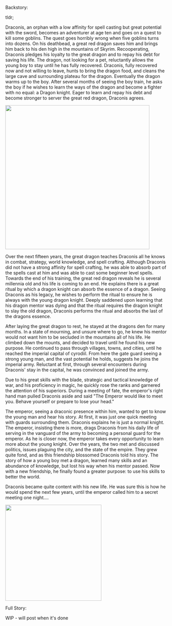Backstory:

tldr; 

Draconis, an orphan with a low affinity for spell casting but great potential with the sword, becomes an adventurer at age ten and goes on a quest to kill some goblins. The quest goes horribly wrong when five goblins turns into dozens. On his deathbead, a great red dragon saves him and brings him back to his den high in the mountains of Skyrim. Recooperating, Draconis pledges his loyalty to the great dragon and to repay his debt for saving his life. The dragon, not looking for a pet, reluctantly allows the young boy to stay until he has fully recovered. Draconis, fully recovered now and not willing to leave, hunts to bring the dragon food, and cleans the large cave and surrounding plateau for the dragon. Eventually the dragon warms up to the boy. After several months of seeing the boy train, he asks the boy if he wishes to learn the ways of the dragon and become a fighter with no equal: a Dragon knight. Eager to learn and repay his debt and become stronger to server the great red dragon, Draconis agrees. 

<img src="https://cdnb.artstation.com/p/assets/images/images/013/400/025/large/antonio-j-manzanedo-red-dragon-manzanedo3.jpg" wdith="450" height="450" />

Over the next fifteen years, the great dragon teaches Draconis all he knows in combat, strategy, world knowledge, and spell crafting. Although Draconis did not have a strong affinity for spell crafting, he was able to absorb part of the spells cast at him and was able to cast some beginner level spells. Towards the end of his training, the great red dragon reveals he is several millennia old and his life is coming to an end. He explains there is a great ritual by which a dragon knight can absorb the essence of a dragon. Seeing Draconis as his legacy, he wishes to perform the ritual to ensure he is always with the young dragon knight. Deeply saddened upon learning that his dragon mentor was dying and that the ritual requires the dragon knight to slay the old dragon, Draconis performs the ritual and absorbs the last of the dragons essence.

After laying the great dragon to rest, he stayed at the dragons den for many months. In a state of mourning, and unsure where to go, he knew his mentor would not want him to be secluded in the mountains all of his life. He climbed down the mounts, and decided to travel until he found his new purpose. He continued to pass through villages, towns, and cities, until he reached the imperial capital of cyrodiil. From here the gate guard seeing a strong young man, and the vast potential he holds, suggests he joins the imperial army. Reluctant at first, through several encounters during Draconis' stay in the capital, he was convinced and joined the army.

Due to his great skills with the blade, strategic and tactical knowledge of war, and his proficiency in magic, he quickly rose the ranks and garnered the attention of his superiors. During a meeting of fate, the emperor's right hand man pulled Draconis aside and said "The Emperor would like to meet you. Behave yourself or prepare to lose your head."

The emperor, seeing a draconic presence within him, wanted to get to know the young man and hear his story. At first, it was just one quick meeting with guards surrounding them. Draconis explains he is just a normal knight. The emperor, insisting there is more, drags Draconis from his daily life of serving in the vanguard of the army to becoming a personal guard for the emperor. As he is closer now, the emperor takes every opportunity to learn more about the young knight. Over the years, the two met and discussed politics, issues plaguing the city, and the state of the empire. They grew quite fond, and as this friendship blossomed Draconis told his story. The story of how a young boy met a dragon, learned many skills and an abundance of knowledge, but lost his way when his mentor passed. Now with a new friendship, he finally found a greater purpose: to use his skills to better the world. 

Draconis became quite content with his new life. He was sure this is how he would spend the next few years, until the emperor called him to a secret meeting one night....

<img src="https://i.redd.it/ugzfatyehjx21.png" wdith="300" height="300" />







Full Story:

WIP - will post when it's done
